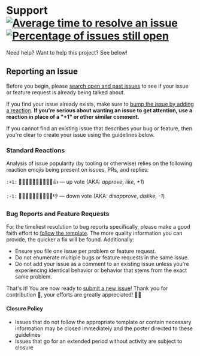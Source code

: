 # Support [![Average time to resolve an issue][badge-issue-resolution]][link-issue-resolution] [![Percentage of issues still open][badge-issue-percentage]][link-issue-percentage]

Need help? Want to help this project? See below!

## Reporting an Issue

Before you begin, please [search open and past issues][open-issues] to see if
your issue or feature request is already being talked about.

If you find your issue already exists, make sure to [bump the issue by adding a
reaction][github-blog]. **If you're serious about wanting an issue to get
attention, use a reaction in place of a "+1" or other similar comment.**

If you cannot find an existing issue that describes your bug or feature, then
you're clear to create your issue using the guidelines below.

### Standard Reactions

Analysis of issue popularity (by tooling or otherwise) relies on the following
reaction emojis being present on issues, PRs, and replies:

`:+1:` 👍🏿👍🏾👍🏽👍🏼👍🏻👍 — up vote (AKA: _approve_, _like_, _+1_)

`:-1:` 👎🏿👎🏾👎🏽👎🏼👎🏻👎 — down vote (AKA: _disapprove_, _dislike_, _-1_)

### Bug Reports and Feature Requests

For the timeliest resolution to bug reports specifically, please make a good
faith effort to [follow the template][choose-new-issue]. The more quality
information you can provide, the quicker a fix will be found. Additionally:

- Ensure you file one issue per problem or feature request.
- Do not enumerate multiple bugs or feature requests in the same issue.
- Do not add your issue as a comment to an existing issue unless you're
  experiencing identical behavior or behavior that stems from the exact same
  problem.

That's it! You are now ready to [submit a new issue][choose-new-issue]! Thank
you for contribution 🎉, your efforts are greatly appreciated! 🙌🏿

#### Closure Policy

- Issues that do not follow the appropriate template or contain necessary
  information may be closed immediately and the poster directed to these
  guidelines
- Issues that go for an extended period without activity are subject to closure

[badge-issue-resolution]:
  https://isitmaintained.com/badge/resolution/Xunnamius/unified-utils.svg
  'Average time to resolve an issue'
[link-issue-resolution]:
  https://isitmaintained.com/project/Xunnamius/unified-utils
[badge-issue-percentage]:
  https://isitmaintained.com/badge/open/Xunnamius/unified-utils.svg
  'Open issues as a percentage of all issues'
[link-issue-percentage]: https://github.com/Xunnamius/unified-utils/issues?q=
[open-issues]: https://github.com/Xunnamius/unified-utils/issues?q=
[github-blog]:
  https://github.com/blog/2119-add-reactions-to-pull-requests-issues-and-comments
[choose-new-issue]: https://github.com/Xunnamius/unified-utils/issues/new/choose
